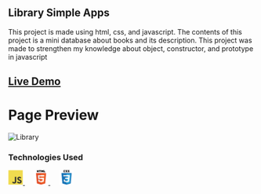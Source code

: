 ## Library Simple Apps

This project is made using html, css, and javascript. The contents of this project is a mini database about books and its description. This project was made to strengthen my knowledge about object, constructor, and prototype in javascript

## [Live Demo](https://agahafiz04.github.io/library-odinproject/)

# Page Preview
![Library](https://github.com/agahafiz04/library-odinproject/assets/139210360/ee410b10-dacd-4557-8b76-79be5376c7f3)

### Technologies Used
<a href="https://developer.mozilla.org/en-US/docs/Web/JavaScript" target="_blank" rel="noreferrer"> <img src="https://raw.githubusercontent.com/devicons/devicon/master/icons/javascript/javascript-original.svg" alt="javascript" width="30" height="30"/> </a> &emsp; <a href="https://www.w3.org/html/" target="_blank" rel="noreferrer"> <img src="https://raw.githubusercontent.com/devicons/devicon/master/icons/html5/html5-original-wordmark.svg" alt="html5" width="30" height="30"/> </a> &emsp; <a href="https://www.w3schools.com/css/" target="_blank" rel="noreferrer"> <img src="https://raw.githubusercontent.com/devicons/devicon/master/icons/css3/css3-original-wordmark.svg" alt="css3" width="30" height="30"/> </a>
